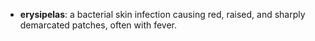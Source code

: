 - **erysipelas**: a bacterial skin infection causing red, raised, and sharply demarcated patches, often with fever.